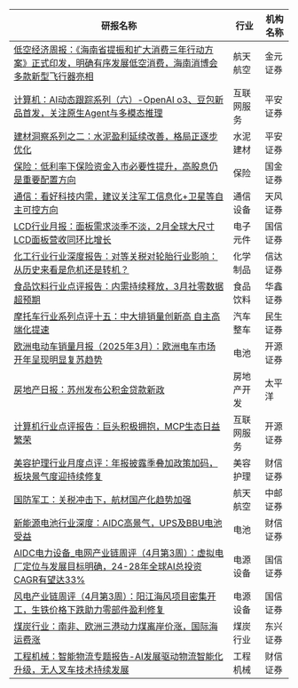 | 研报名称 | 行业 | 机构名称 |
|------|----------|--------------|
| [低空经济周报：《海南省提振和扩大消费三年行动方案》正式印发，明确有序发展低空消费，海南消博会多款新型飞行器亮相](https://pdf.dfcfw.com/pdf/H3_AP202504171658060283_1.pdf?1744962046000.pdf) | 航天航空 | 金元证券| 
| [计算机：AI动态跟踪系列（六）-OpenAI o3、豆包新品首发，关注原生Agent与多模态推理](https://pdf.dfcfw.com/pdf/H3_AP202504181658233850_1.pdf?1744965427000.pdf) | 互联网服务 | 平安证券| 
| [建材洞察系列之二：水泥盈利延续改善，格局正逐步优化](https://pdf.dfcfw.com/pdf/H3_AP202504181658233849_1.pdf?1744965333000.pdf) | 水泥建材 | 平安证券| 
| [保险：低利率下保险资金入市必要性提升，高股息仍是重要配置方向](https://pdf.dfcfw.com/pdf/H3_AP202504181658247916_1.pdf?1744965522000.pdf) | 保险 | 国金证券| 
| [通信：看好科技内需，建议关注军工信息化+卫星等自主可控方向](https://pdf.dfcfw.com/pdf/H3_AP202504181658247922_1.pdf?1744964937000.pdf) | 通信设备 | 天风证券| 
| [LCD行业月报：面板需求淡季不淡，2月全球大尺寸LCD面板营收同环比增长](https://pdf.dfcfw.com/pdf/H3_AP202504181658254222_1.pdf?1744965522000.pdf) | 电子元件 | 国信证券| 
| [化工行业行业深度报告：对等关税对轮胎行业影响：从历史来看是危机还是转机？](https://pdf.dfcfw.com/pdf/H3_AP202504181658260206_1.pdf?1744967241000.pdf) | 化学制品 | 信达证券| 
| [食品饮料行业点评报告：内需持续释放，3月社零数据超预期](https://pdf.dfcfw.com/pdf/H3_AP202504181658254248_1.pdf?1744965522000.pdf) | 食品饮料 | 华鑫证券| 
| [摩托车行业系列点评十五：中大排销量创新高 自主高端化提速](https://pdf.dfcfw.com/pdf/H3_AP202504181658283894_1.pdf?1744969652000.pdf) | 汽车整车 | 民生证券| 
| [欧洲电动车销量月报（2025年3月）：欧洲电车市场开年呈现明显复苏趋势](https://pdf.dfcfw.com/pdf/H3_AP202504181658283946_1.pdf?1744970282000.pdf) | 电池 | 开源证券| 
| [房地产日报：苏州发布公积金贷款新政](https://pdf.dfcfw.com/pdf/H3_AP202504181658247953_1.pdf?1744964937000.pdf) | 房地产开发 | 太平洋| 
| [计算机行业点评报告：巨头积极拥抱，MCP生态日益繁荣](https://pdf.dfcfw.com/pdf/H3_AP202504181658272258_1.pdf?1744967553000.pdf) | 互联网服务 | 开源证券| 
| [美容护理行业月度点评：年报披露季叠加政策加码，板块景气度迎持续修复](https://pdf.dfcfw.com/pdf/H3_AP202504181658300356_1.pdf?1744973414000.pdf) | 美容护理 | 财信证券| 
| [国防军工：关税冲击下，航材国产化趋势加强](https://pdf.dfcfw.com/pdf/H3_AP202504181658283947_1.pdf?1744970593000.pdf) | 航天航空 | 中邮证券| 
| [新能源电池行业深度：AIDC高景气，UPS及BBU电池受益](https://pdf.dfcfw.com/pdf/H3_AP202504181658300317_1.pdf?1744973414000.pdf) | 电池 | 财信证券| 
| [AIDC电力设备_电网产业链周评（4月第3周）：虚拟电厂定位与发展目标明确，24-28年全球AI总投资CAGR有望达33%](https://pdf.dfcfw.com/pdf/H3_AP202504181658307675_1.pdf?1744975032000.pdf) | 电源设备 | 国信证券| 
| [风电产业链周评（4月第3周）：阳江海风项目密集开工，生铁价格下跌助力零部件盈利修复](https://pdf.dfcfw.com/pdf/H3_AP202504181658307678_1.pdf?1744975032000.pdf) | 电源设备 | 国信证券| 
| [煤炭行业：南非、欧洲三港动力煤离岸价涨，国际海运费涨](https://pdf.dfcfw.com/pdf/H3_AP202504181658307748_1.pdf?1744976444000.pdf) | 煤炭行业 | 东兴证券| 
| [工程机械：智能物流专题报告-AI发展驱动物流智能化升级，无人叉车技术持续发展](https://pdf.dfcfw.com/pdf/H3_AP202504181658307731_1.pdf?1744976126000.pdf) | 工程机械 | 财信证券| 
